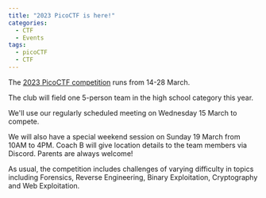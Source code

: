 ```yaml
---
title: "2023 PicoCTF is here!"
categories:
  - CTF
  - Events
tags:
  - picoCTF
  - CTF
---
```


The [2023 PicoCTF
competition](https://picoctf.org/competitions/2023-spring.html) runs from 14-28
March.

The club will field one 5-person team in the high school category this year.

We'll use our regularly scheduled meeting on Wednesday 15 March to compete.

We will also have a special weekend session on Sunday 19 March from 10AM to 4PM.
Coach B will give location details to the team members via Discord. Parents are
always welcome!

As usual, the competition includes challenges of varying difficulty in topics
including Forensics, Reverse Engineering, Binary Exploitation, Cryptography and
Web Exploitation.
